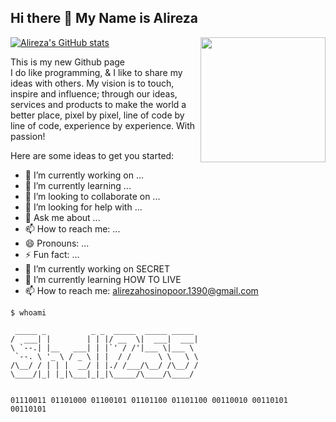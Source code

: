 ## Hi there 👋 My Name is Alireza

[![Alireza's GitHub stats](https://github-readme-stats.vercel.app/api?username=ali0discord&theme=ayu-mirage)](https://github.com/ali0discord/)
<img align='right' src='https://user-images.githubusercontent.com/5713670/87202985-820dcb80-c2b6-11ea-9f56-7ec461c497c3.gif' width='200'>

This is my new Github page  
I do like programming, & I like to share my ideas with others. My vision is to touch, inspire and influence; through our ideas, services and products to make the world a better place, pixel by pixel, line of code by line of code, experience by experience. With passion!   

<!--
**ali0discord/ali0discord** is a ✨ _special_ ✨ repository because its `README.md` (this file) appears on your GitHub profile.
-->
Here are some ideas to get you started:

- 🔭 I’m currently working on ...
- 🌱 I’m currently learning ...
- 👯 I’m looking to collaborate on ...
- 🤔 I’m looking for help with ...
- 💬 Ask me about ...
- 📫 How to reach me: ...
- 😄 Pronouns: ...
- ⚡ Fun fact: ...
- 🔭 I’m currently working on SECRET
- 🌱 I’m currently learning HOW TO LIVE
- 📫 How to reach me: alirezahosinopoor.1390@gmail.com


```
$ whoami
 
 _____ _          _ _  _____  _____ _____ 
/  ___| |        | | |/ __  \|  ___|  ___|
\ `--.| |__   ___| | |`' / /'|___ \|___ \ 
 `--. \ '_ \ / _ \ | |  / /      \ \   \ \
/\__/ / | | |  __/ | |./ /___/\__/ /\__/ /
\____/|_| |_|\___|_|_|\_____/\____/\____/ 
                                          
                                          
01110011 01101000 01100101 01101100 01101100 00110010 00110101 00110101
```
